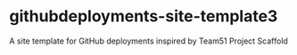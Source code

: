 # githubdeployments-site-template3
A site template for GitHub deployments inspired by Team51 Project Scaffold
